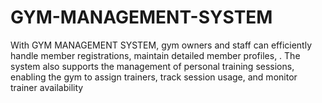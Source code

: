 # GYM-MANAGEMENT-SYSTEM
With GYM MANAGEMENT SYSTEM, gym owners and staff can efficiently handle member registrations, maintain detailed member profiles, . The system also supports the management of personal training sessions, enabling the gym to assign trainers, track session usage, and monitor trainer availability
